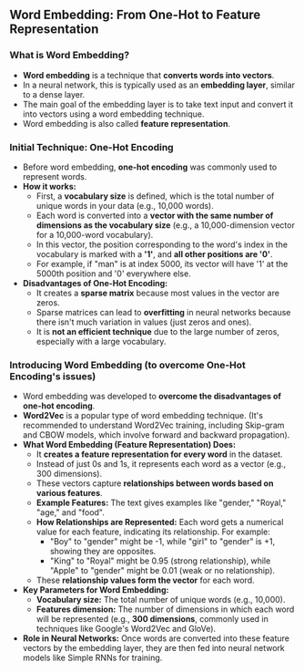 ## Word Embedding: From One-Hot to Feature Representation

### What is Word Embedding?
*   **Word embedding** is a technique that **converts words into vectors**.
*   In a neural network, this is typically used as an **embedding layer**, similar to a dense layer.
*   The main goal of the embedding layer is to take text input and convert it into vectors using a word embedding technique.
*   Word embedding is also called **feature representation**.

### Initial Technique: One-Hot Encoding
*   Before word embedding, **one-hot encoding** was commonly used to represent words.
*   **How it works:**
    *   First, a **vocabulary size** is defined, which is the total number of unique words in your data (e.g., 10,000 words).
    *   Each word is converted into a **vector with the same number of dimensions as the vocabulary size** (e.g., a 10,000-dimension vector for a 10,000-word vocabulary).
    *   In this vector, the position corresponding to the word's index in the vocabulary is marked with a **'1'**, and **all other positions are '0'**.
    *   For example, if "man" is at index 5000, its vector will have '1' at the 5000th position and '0' everywhere else.
*   **Disadvantages of One-Hot Encoding:**
    *   It creates a **sparse matrix** because most values in the vector are zeros.
    *   Sparse matrices can lead to **overfitting** in neural networks because there isn't much variation in values (just zeros and ones).
    *   It is **not an efficient technique** due to the large number of zeros, especially with a large vocabulary.

### Introducing Word Embedding (to overcome One-Hot Encoding's issues)
*   Word embedding was developed to **overcome the disadvantages of one-hot encoding**.
*   **Word2Vec** is a popular type of word embedding technique. (It's recommended to understand Word2Vec training, including Skip-gram and CBOW models, which involve forward and backward propagation).
*   **What Word Embedding (Feature Representation) Does:**
    *   It **creates a feature representation for every word** in the dataset.
    *   Instead of just 0s and 1s, it represents each word as a vector (e.g., 300 dimensions).
    *   These vectors capture **relationships between words based on various features**.
    *   **Example Features:** The text gives examples like "gender," "Royal," "age," and "food".
    *   **How Relationships are Represented:** Each word gets a numerical value for each feature, indicating its relationship. For example:
        *   "Boy" to "gender" might be -1, while "girl" to "gender" is +1, showing they are opposites.
        *   "King" to "Royal" might be 0.95 (strong relationship), while "Apple" to "gender" might be 0.01 (weak or no relationship).
    *   These **relationship values form the vector** for each word.
*   **Key Parameters for Word Embedding:**
    *   **Vocabulary size:** The total number of unique words (e.g., 10,000).
    *   **Features dimension:** The number of dimensions in which each word will be represented (e.g., **300 dimensions**, commonly used in techniques like Google's Word2Vec and GloVe).
*   **Role in Neural Networks:** Once words are converted into these feature vectors by the embedding layer, they are then fed into neural network models like Simple RNNs for training.